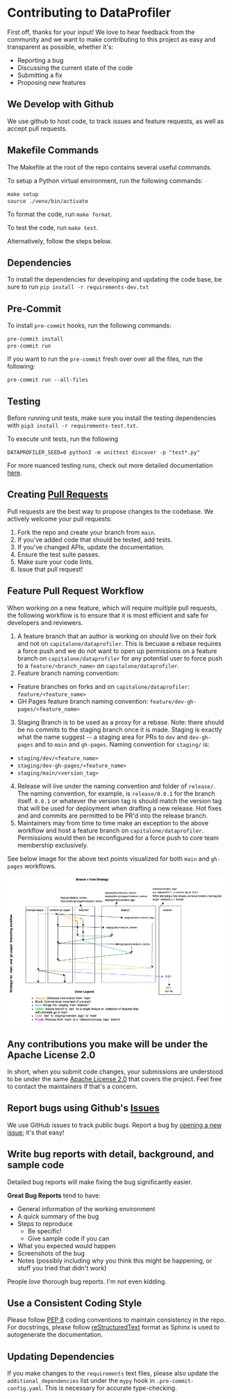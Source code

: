 # Contributing to DataProfiler
First off, thanks for your input! We love to hear feedback from the community and we want to make contributing to this project as easy and transparent as possible, whether it's:

- Reporting a bug
- Discussing the current state of the code
- Submitting a fix
- Proposing new features

## We Develop with Github
We use github to host code, to track issues and feature requests, as well as accept pull requests.

## Makefile Commands
The Makefile at the root of the repo contains several useful commands.

To setup a Python virtual environment, run the following commands:
```cli
make setup
source ./venv/bin/activate
```

To format the code, run `make format`.

To test the code, run `make test`.

Alternatively, follow the steps below.

## Dependencies
To install the dependencies for developing and updating the code base, be sure to run `pip install -r requirements-dev.txt`

## Pre-Commit
To install `pre-commit` hooks, run the following commands:

```cli
pre-commit install
pre-commit run
```

If you want to run the `pre-commit` fresh over over all the files, run the following:
```cli
pre-commit run --all-files
```

## Testing
Before running unit tests, make sure you install the testing dependencies with `pip3 install -r requirements-test.txt`.

To execute unit tests, run the following
```cli
DATAPROFILER_SEED=0 python3 -m unittest discover -p "test*.py"
```

For more nuanced testing runs, check out more detailed documentation [here](https://capitalone.github.io/DataProfiler/docs/0.8.1/html/install.html#testing).

## Creating [Pull Requests](https://github.com/capitalone/DataProfiler/pulls)
Pull requests are the best way to propose changes to the codebase. We actively welcome your pull requests:

1. Fork the repo and create your branch from `main`.
2. If you've added code that should be tested, add tests.
3. If you've changed APIs, update the documentation.
4. Ensure the test suite passes.
5. Make sure your code lints.
6. Issue that pull request!

## Feature Pull Request Workflow
When working on a new feature, which will require multiple pull requests, the following workflow is to ensure that it is most efficient and safe for developers and reviewers.

1. A feature branch that an author is working on should live on their fork and not on `capitalone/dataprofiler`. This is becuase a rebase requires a force push and we do not want to open up permissions on a feature branch on `capitalone/dataprofiler` for any potential user to force push to a `feature/<branch_name>` on `capitalone/dataprofiler`.
2. Feature branch naming convention:
  - Feature branches on forks and on `capitalone/dataprofiler`: `feature/<feature_name>`
  - GH Pages feature branch naming convention: `feature/dev-gh-pages/<feature_name>`
3. Staging Branch is to be used as a proxy for a rebase. Note: there should be no commits to the staging branch once it is made. Staging is exactly what the name suggest -- a staging area for PRs to `dev` and `dev-gh-pages` and to `main` and `gh-pages`. Naming convention for `staging/` is:
  - `staging/dev/<feature_name>`
  - `staging/dev-gh-pages/<feature_name>`
  - `staging/main/<version_tag>`
4. Release will live under the naming convention and folder of `release/`. The naming convention, for example, is `release/0.0.1` for the branch itself. `0.0.1` or whatever the version tag is should match the version tag that will be used for deployment when drafting a new release. Hot fixes and and commits are permitted to be PR'd into the release branch.
5. Maintainers may from time to time make an exception to the above workflow and host a feature branch on `capitalone/dataprofiler`. Permissions would then be reconfigured for a force push to core team membership exclusively.

See below image for the above text points visualized for both `main` and `gh-pages` workflows.

![image](https://github.com/capitalone/DataProfiler/raw/gh-pages/docs/source/_static/images/branching_workflow_diagram.png)

## Any contributions you make will be under the Apache License 2.0
In short, when you submit code changes, your submissions are understood to be under the same [Apache License 2.0](https://www.apache.org/licenses/LICENSE-2.0) that covers the project. Feel free to contact the maintainers if that's a concern.

## Report bugs using Github's [Issues](https://github.com/capitalone/DataProfiler/issues)
We use GitHub issues to track public bugs. Report a bug by [opening a new issue](https://github.com/capitalone/DataProfiler/issues/new/choose); it's that easy!

## Write bug reports with detail, background, and sample code
Detailed bug reports will make fixing the bug significantly easier.

**Great Bug Reports** tend to have:
- General information of the working environment
- A quick summary of the bug
- Steps to reproduce
  - Be specific!
  - Give sample code if you can
- What you expected would happen
- Screenshots of the bug
- Notes (possibly including why you think this might be happening, or stuff you tried that didn't work)

People *love* thorough bug reports. I'm not even kidding.

## Use a Consistent Coding Style
Please follow [PEP 8](https://www.python.org/dev/peps/pep-0008/) coding conventions to maintain consistency in the repo. For
docstrings, please follow [reStructuredText](https://sphinx-rtd-tutorial.readthedocs.io/en/latest/docstrings.html) format as Sphinx is used to autogenerate
the documentation.

## Updating Dependencies
If you make changes to the `requirements` text files, please also update the `additional_dependencies` list under the `mypy` hook in `.pre-commit-config.yaml`. This is necessary for accurate type-checking.
